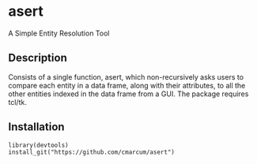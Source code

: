 # asert
A Simple Entity Resolution Tool

## Description
Consists of a single function, asert, which non-recursively asks users to compare each entity in a data frame, along with their attributes, to all the other entities indexed in the data frame from a GUI. The package requires tcl/tk.

## Installation
```
library(devtools)
install_git("https://github.com/cmarcum/asert")
```
